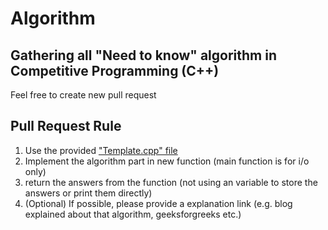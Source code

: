 # Algorithm
## Gathering all "Need to know" algorithm in Competitive Programming (C++)

Feel free to create new pull request
## Pull Request Rule
1. Use the provided ["Template.cpp" file](Template.cpp)
2. Implement the algorithm part in new function (main function is for i/o only)
3. return the answers from the function (not using an variable to store the answers or print them directly)
4. (Optional) If possible, please provide a explanation link (e.g. blog explained about that algorithm, geeksforgreeks etc.)
